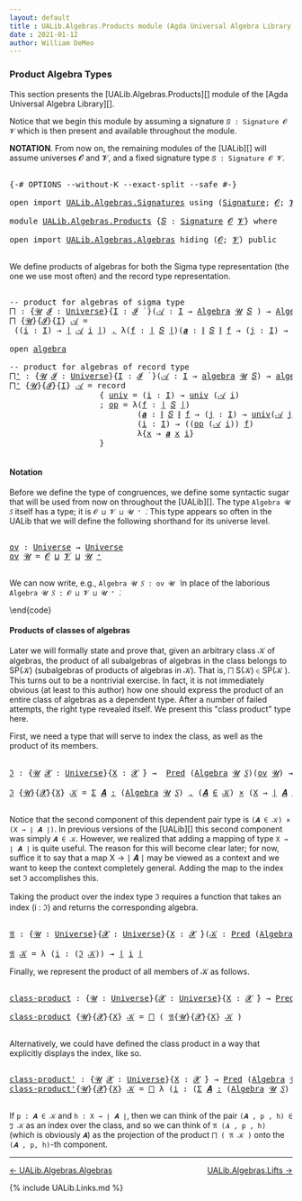 ```yaml
---
layout: default
title : UALib.Algebras.Products module (Agda Universal Algebra Library)
date : 2021-01-12
author: William DeMeo
---
```


### <a id="product-algebra-types">Product Algebra Types</a>

This section presents the [UALib.Algebras.Products][] module of the [Agda Universal Algebra Library][].

Notice that we begin this module by assuming a signature `𝑆 : Signature 𝓞 𝓥` which is then present and available throughout the module.

**NOTATION**.  From now on, the remaining modules of the [UALib][] will assume universes 𝓞 and 𝓥, and a fixed signature type `𝑆 : Signature 𝓞 𝓥`.

<pre class="Agda">

<a id="602" class="Symbol">{-#</a> <a id="606" class="Keyword">OPTIONS</a> <a id="614" class="Pragma">--without-K</a> <a id="626" class="Pragma">--exact-split</a> <a id="640" class="Pragma">--safe</a> <a id="647" class="Symbol">#-}</a>

<a id="652" class="Keyword">open</a> <a id="657" class="Keyword">import</a> <a id="664" href="UALib.Algebras.Signatures.html" class="Module">UALib.Algebras.Signatures</a> <a id="690" class="Keyword">using</a> <a id="696" class="Symbol">(</a><a id="697" href="UALib.Algebras.Signatures.html#1454" class="Function">Signature</a><a id="706" class="Symbol">;</a> <a id="708" href="universes.html#613" class="Generalizable">𝓞</a><a id="709" class="Symbol">;</a> <a id="711" href="universes.html#617" class="Generalizable">𝓥</a><a id="712" class="Symbol">)</a>

<a id="715" class="Keyword">module</a> <a id="722" href="UALib.Algebras.Products.html" class="Module">UALib.Algebras.Products</a> <a id="746" class="Symbol">{</a><a id="747" href="UALib.Algebras.Products.html#747" class="Bound">𝑆</a> <a id="749" class="Symbol">:</a> <a id="751" href="UALib.Algebras.Signatures.html#1454" class="Function">Signature</a> <a id="761" href="universes.html#613" class="Generalizable">𝓞</a> <a id="763" href="universes.html#617" class="Generalizable">𝓥</a><a id="764" class="Symbol">}</a> <a id="766" class="Keyword">where</a>

<a id="773" class="Keyword">open</a> <a id="778" class="Keyword">import</a> <a id="785" href="UALib.Algebras.Algebras.html" class="Module">UALib.Algebras.Algebras</a> <a id="809" class="Keyword">hiding</a> <a id="816" class="Symbol">(</a><a id="817" href="universes.html#613" class="Generalizable">𝓞</a><a id="818" class="Symbol">;</a> <a id="820" href="universes.html#617" class="Generalizable">𝓥</a><a id="821" class="Symbol">)</a> <a id="823" class="Keyword">public</a>

</pre>

We define products of algebras for both the Sigma type representation (the one we use most often) and the record type representation.

<pre class="Agda">

<a id="992" class="Comment">-- product for algebras of sigma type</a>
<a id="⨅"></a><a id="1030" href="UALib.Algebras.Products.html#1030" class="Function">⨅</a> <a id="1032" class="Symbol">:</a> <a id="1034" class="Symbol">{</a><a id="1035" href="UALib.Algebras.Products.html#1035" class="Bound">𝓤</a> <a id="1037" href="UALib.Algebras.Products.html#1037" class="Bound">𝓘</a> <a id="1039" class="Symbol">:</a> <a id="1041" href="universes.html#551" class="Postulate">Universe</a><a id="1049" class="Symbol">}{</a><a id="1051" href="UALib.Algebras.Products.html#1051" class="Bound">I</a> <a id="1053" class="Symbol">:</a> <a id="1055" href="UALib.Algebras.Products.html#1037" class="Bound">𝓘</a> <a id="1057" href="universes.html#758" class="Function Operator">̇</a> <a id="1059" class="Symbol">}(</a><a id="1061" href="UALib.Algebras.Products.html#1061" class="Bound">𝒜</a> <a id="1063" class="Symbol">:</a> <a id="1065" href="UALib.Algebras.Products.html#1051" class="Bound">I</a> <a id="1067" class="Symbol">→</a> <a id="1069" href="UALib.Algebras.Algebras.html#781" class="Function">Algebra</a> <a id="1077" href="UALib.Algebras.Products.html#1035" class="Bound">𝓤</a> <a id="1079" href="UALib.Algebras.Products.html#747" class="Bound">𝑆</a> <a id="1081" class="Symbol">)</a> <a id="1083" class="Symbol">→</a> <a id="1085" href="UALib.Algebras.Algebras.html#781" class="Function">Algebra</a> <a id="1093" class="Symbol">(</a><a id="1094" href="UALib.Algebras.Products.html#1037" class="Bound">𝓘</a> <a id="1096" href="Agda.Primitive.html#636" class="Primitive Operator">⊔</a> <a id="1098" href="UALib.Algebras.Products.html#1035" class="Bound">𝓤</a><a id="1099" class="Symbol">)</a> <a id="1101" href="UALib.Algebras.Products.html#747" class="Bound">𝑆</a>
<a id="1103" href="UALib.Algebras.Products.html#1030" class="Function">⨅</a> <a id="1105" class="Symbol">{</a><a id="1106" href="UALib.Algebras.Products.html#1106" class="Bound">𝓤</a><a id="1107" class="Symbol">}{</a><a id="1109" href="UALib.Algebras.Products.html#1109" class="Bound">𝓘</a><a id="1110" class="Symbol">}{</a><a id="1112" href="UALib.Algebras.Products.html#1112" class="Bound">I</a><a id="1113" class="Symbol">}</a> <a id="1115" href="UALib.Algebras.Products.html#1115" class="Bound">𝒜</a> <a id="1117" class="Symbol">=</a>
 <a id="1120" class="Symbol">((</a><a id="1122" href="UALib.Algebras.Products.html#1122" class="Bound">i</a> <a id="1124" class="Symbol">:</a> <a id="1126" href="UALib.Algebras.Products.html#1112" class="Bound">I</a><a id="1127" class="Symbol">)</a> <a id="1129" class="Symbol">→</a> <a id="1131" href="UALib.Prelude.Preliminaries.html#10371" class="Function Operator">∣</a> <a id="1133" href="UALib.Algebras.Products.html#1115" class="Bound">𝒜</a> <a id="1135" href="UALib.Algebras.Products.html#1122" class="Bound">i</a> <a id="1137" href="UALib.Prelude.Preliminaries.html#10371" class="Function Operator">∣</a><a id="1138" class="Symbol">)</a> <a id="1140" href="UALib.Prelude.Preliminaries.html#5763" class="InductiveConstructor Operator">,</a> <a id="1142" class="Symbol">λ(</a><a id="1144" href="UALib.Algebras.Products.html#1144" class="Bound">f</a> <a id="1146" class="Symbol">:</a> <a id="1148" href="UALib.Prelude.Preliminaries.html#10371" class="Function Operator">∣</a> <a id="1150" href="UALib.Algebras.Products.html#747" class="Bound">𝑆</a> <a id="1152" href="UALib.Prelude.Preliminaries.html#10371" class="Function Operator">∣</a><a id="1153" class="Symbol">)(</a><a id="1155" href="UALib.Algebras.Products.html#1155" class="Bound">𝒂</a> <a id="1157" class="Symbol">:</a> <a id="1159" href="UALib.Prelude.Preliminaries.html#10452" class="Function Operator">∥</a> <a id="1161" href="UALib.Algebras.Products.html#747" class="Bound">𝑆</a> <a id="1163" href="UALib.Prelude.Preliminaries.html#10452" class="Function Operator">∥</a> <a id="1165" href="UALib.Algebras.Products.html#1144" class="Bound">f</a> <a id="1167" class="Symbol">→</a> <a id="1169" class="Symbol">(</a><a id="1170" href="UALib.Algebras.Products.html#1170" class="Bound">j</a> <a id="1172" class="Symbol">:</a> <a id="1174" href="UALib.Algebras.Products.html#1112" class="Bound">I</a><a id="1175" class="Symbol">)</a> <a id="1177" class="Symbol">→</a> <a id="1179" href="UALib.Prelude.Preliminaries.html#10371" class="Function Operator">∣</a> <a id="1181" href="UALib.Algebras.Products.html#1115" class="Bound">𝒜</a> <a id="1183" href="UALib.Algebras.Products.html#1170" class="Bound">j</a> <a id="1185" href="UALib.Prelude.Preliminaries.html#10371" class="Function Operator">∣</a><a id="1186" class="Symbol">)(</a><a id="1188" href="UALib.Algebras.Products.html#1188" class="Bound">i</a> <a id="1190" class="Symbol">:</a> <a id="1192" href="UALib.Algebras.Products.html#1112" class="Bound">I</a><a id="1193" class="Symbol">)</a> <a id="1195" class="Symbol">→</a> <a id="1197" class="Symbol">(</a><a id="1198" href="UALib.Algebras.Products.html#1144" class="Bound">f</a> <a id="1200" href="UALib.Algebras.Algebras.html#2971" class="Function Operator">̂</a> <a id="1202" href="UALib.Algebras.Products.html#1115" class="Bound">𝒜</a> <a id="1204" href="UALib.Algebras.Products.html#1188" class="Bound">i</a><a id="1205" class="Symbol">)</a> <a id="1207" class="Symbol">λ{</a><a id="1209" href="UALib.Algebras.Products.html#1209" class="Bound">x</a> <a id="1211" class="Symbol">→</a> <a id="1213" href="UALib.Algebras.Products.html#1155" class="Bound">𝒂</a> <a id="1215" href="UALib.Algebras.Products.html#1209" class="Bound">x</a> <a id="1217" href="UALib.Algebras.Products.html#1188" class="Bound">i</a><a id="1218" class="Symbol">}</a>

<a id="1221" class="Keyword">open</a> <a id="1226" href="UALib.Algebras.Algebras.html#1977" class="Module">algebra</a>

<a id="1235" class="Comment">-- product for algebras of record type</a>
<a id="⨅&#39;"></a><a id="1274" href="UALib.Algebras.Products.html#1274" class="Function">⨅&#39;</a> <a id="1277" class="Symbol">:</a> <a id="1279" class="Symbol">{</a><a id="1280" href="UALib.Algebras.Products.html#1280" class="Bound">𝓤</a> <a id="1282" href="UALib.Algebras.Products.html#1282" class="Bound">𝓘</a> <a id="1284" class="Symbol">:</a> <a id="1286" href="universes.html#551" class="Postulate">Universe</a><a id="1294" class="Symbol">}{</a><a id="1296" href="UALib.Algebras.Products.html#1296" class="Bound">I</a> <a id="1298" class="Symbol">:</a> <a id="1300" href="UALib.Algebras.Products.html#1282" class="Bound">𝓘</a> <a id="1302" href="universes.html#758" class="Function Operator">̇</a> <a id="1304" class="Symbol">}(</a><a id="1306" href="UALib.Algebras.Products.html#1306" class="Bound">𝒜</a> <a id="1308" class="Symbol">:</a> <a id="1310" href="UALib.Algebras.Products.html#1296" class="Bound">I</a> <a id="1312" class="Symbol">→</a> <a id="1314" href="UALib.Algebras.Algebras.html#1977" class="Record">algebra</a> <a id="1322" href="UALib.Algebras.Products.html#1280" class="Bound">𝓤</a> <a id="1324" href="UALib.Algebras.Products.html#747" class="Bound">𝑆</a><a id="1325" class="Symbol">)</a> <a id="1327" class="Symbol">→</a> <a id="1329" href="UALib.Algebras.Algebras.html#1977" class="Record">algebra</a> <a id="1337" class="Symbol">(</a><a id="1338" href="UALib.Algebras.Products.html#1282" class="Bound">𝓘</a> <a id="1340" href="Agda.Primitive.html#636" class="Primitive Operator">⊔</a> <a id="1342" href="UALib.Algebras.Products.html#1280" class="Bound">𝓤</a><a id="1343" class="Symbol">)</a> <a id="1345" href="UALib.Algebras.Products.html#747" class="Bound">𝑆</a>
<a id="1347" href="UALib.Algebras.Products.html#1274" class="Function">⨅&#39;</a> <a id="1350" class="Symbol">{</a><a id="1351" href="UALib.Algebras.Products.html#1351" class="Bound">𝓤</a><a id="1352" class="Symbol">}{</a><a id="1354" href="UALib.Algebras.Products.html#1354" class="Bound">𝓘</a><a id="1355" class="Symbol">}{</a><a id="1357" href="UALib.Algebras.Products.html#1357" class="Bound">I</a><a id="1358" class="Symbol">}</a> <a id="1360" href="UALib.Algebras.Products.html#1360" class="Bound">𝒜</a> <a id="1362" class="Symbol">=</a> <a id="1364" class="Keyword">record</a>
                   <a id="1390" class="Symbol">{</a> <a id="1392" href="UALib.Algebras.Algebras.html#2075" class="Field">univ</a> <a id="1397" class="Symbol">=</a> <a id="1399" class="Symbol">(</a><a id="1400" href="UALib.Algebras.Products.html#1400" class="Bound">i</a> <a id="1402" class="Symbol">:</a> <a id="1404" href="UALib.Algebras.Products.html#1357" class="Bound">I</a><a id="1405" class="Symbol">)</a> <a id="1407" class="Symbol">→</a> <a id="1409" href="UALib.Algebras.Algebras.html#2075" class="Field">univ</a> <a id="1414" class="Symbol">(</a><a id="1415" href="UALib.Algebras.Products.html#1360" class="Bound">𝒜</a> <a id="1417" href="UALib.Algebras.Products.html#1400" class="Bound">i</a><a id="1418" class="Symbol">)</a>
                   <a id="1439" class="Symbol">;</a> <a id="1441" href="UALib.Algebras.Algebras.html#2089" class="Field">op</a> <a id="1444" class="Symbol">=</a> <a id="1446" class="Symbol">λ(</a><a id="1448" href="UALib.Algebras.Products.html#1448" class="Bound">f</a> <a id="1450" class="Symbol">:</a> <a id="1452" href="UALib.Prelude.Preliminaries.html#10371" class="Function Operator">∣</a> <a id="1454" href="UALib.Algebras.Products.html#747" class="Bound">𝑆</a> <a id="1456" href="UALib.Prelude.Preliminaries.html#10371" class="Function Operator">∣</a><a id="1457" class="Symbol">)</a>
                           <a id="1486" class="Symbol">(</a><a id="1487" href="UALib.Algebras.Products.html#1487" class="Bound">𝒂</a> <a id="1489" class="Symbol">:</a> <a id="1491" href="UALib.Prelude.Preliminaries.html#10452" class="Function Operator">∥</a> <a id="1493" href="UALib.Algebras.Products.html#747" class="Bound">𝑆</a> <a id="1495" href="UALib.Prelude.Preliminaries.html#10452" class="Function Operator">∥</a> <a id="1497" href="UALib.Algebras.Products.html#1448" class="Bound">f</a> <a id="1499" class="Symbol">→</a> <a id="1501" class="Symbol">(</a><a id="1502" href="UALib.Algebras.Products.html#1502" class="Bound">j</a> <a id="1504" class="Symbol">:</a> <a id="1506" href="UALib.Algebras.Products.html#1357" class="Bound">I</a><a id="1507" class="Symbol">)</a> <a id="1509" class="Symbol">→</a> <a id="1511" href="UALib.Algebras.Algebras.html#2075" class="Field">univ</a><a id="1515" class="Symbol">(</a><a id="1516" href="UALib.Algebras.Products.html#1360" class="Bound">𝒜</a> <a id="1518" href="UALib.Algebras.Products.html#1502" class="Bound">j</a><a id="1519" class="Symbol">))</a>
                           <a id="1549" class="Symbol">(</a><a id="1550" href="UALib.Algebras.Products.html#1550" class="Bound">i</a> <a id="1552" class="Symbol">:</a> <a id="1554" href="UALib.Algebras.Products.html#1357" class="Bound">I</a><a id="1555" class="Symbol">)</a> <a id="1557" class="Symbol">→</a> <a id="1559" class="Symbol">((</a><a id="1561" href="UALib.Algebras.Algebras.html#2089" class="Field">op</a> <a id="1564" class="Symbol">(</a><a id="1565" href="UALib.Algebras.Products.html#1360" class="Bound">𝒜</a> <a id="1567" href="UALib.Algebras.Products.html#1550" class="Bound">i</a><a id="1568" class="Symbol">))</a> <a id="1571" href="UALib.Algebras.Products.html#1448" class="Bound">f</a><a id="1572" class="Symbol">)</a>
                           <a id="1601" class="Symbol">λ{</a><a id="1603" href="UALib.Algebras.Products.html#1603" class="Bound">x</a> <a id="1605" class="Symbol">→</a> <a id="1607" href="UALib.Algebras.Products.html#1487" class="Bound">𝒂</a> <a id="1609" href="UALib.Algebras.Products.html#1603" class="Bound">x</a> <a id="1611" href="UALib.Algebras.Products.html#1550" class="Bound">i</a><a id="1612" class="Symbol">}</a>
                   <a id="1633" class="Symbol">}</a>

</pre>


#### <a id="notation">Notation</a>

Before we define the type of congruences, we define some syntactic sugar that will be used from now on throughout the [UALib][]. The type `Algebra 𝓤 𝑆` itself has a type; it is `𝓞 ⊔ 𝓥 ⊔ 𝓤 ⁺ ̇`. This type appears so often in the UALib that we will define the following shorthand for its universe level. 

<pre class="Agda">

<a id="ov"></a><a id="2003" href="UALib.Algebras.Products.html#2003" class="Function">ov</a> <a id="2006" class="Symbol">:</a> <a id="2008" href="universes.html#551" class="Postulate">Universe</a> <a id="2017" class="Symbol">→</a> <a id="2019" href="universes.html#551" class="Postulate">Universe</a>
<a id="2028" href="UALib.Algebras.Products.html#2003" class="Function">ov</a> <a id="2031" href="UALib.Algebras.Products.html#2031" class="Bound">𝓤</a> <a id="2033" class="Symbol">=</a> <a id="2035" href="UALib.Algebras.Products.html#761" class="Bound">𝓞</a> <a id="2037" href="Agda.Primitive.html#636" class="Primitive Operator">⊔</a> <a id="2039" href="UALib.Algebras.Products.html#763" class="Bound">𝓥</a> <a id="2041" href="Agda.Primitive.html#636" class="Primitive Operator">⊔</a> <a id="2043" href="UALib.Algebras.Products.html#2031" class="Bound">𝓤</a> <a id="2045" href="universes.html#527" class="Primitive Operator">⁺</a>

</pre>

We can now write, e.g., `Algebra 𝓤 𝑆 : ov 𝓤 ̇` in place of the laborious `Algebra 𝓤 𝑆 : 𝓞 ⊔ 𝓥 ⊔ 𝓤 ⁺ ̇`.

\end{code}


#### <a id="products-of-classes-of-algebras">Products of classes of algebras</a>

Later we will formally state and prove that, given an arbitrary class 𝒦 of algebras, the product of all subalgebras of algebras in the class belongs to SP(𝒦) (subalgebras of products of algebras in 𝒦). That is, ⨅ S(𝒦) ∈ SP(𝒦 ). This turns out to be a nontrivial exercise. In fact, it is not immediately obvious (at least to this author) how one should express the product of an entire class of algebras as a dependent type. After a number of failed attempts, the right type revealed itself. We present this "class product" type here.

First, we need a type that will serve to index the class, as well as the product of its members.

<pre class="Agda">

<a id="ℑ"></a><a id="2907" href="UALib.Algebras.Products.html#2907" class="Function">ℑ</a> <a id="2909" class="Symbol">:</a> <a id="2911" class="Symbol">{</a><a id="2912" href="UALib.Algebras.Products.html#2912" class="Bound">𝓤</a> <a id="2914" href="UALib.Algebras.Products.html#2914" class="Bound">𝓧</a> <a id="2916" class="Symbol">:</a> <a id="2918" href="universes.html#551" class="Postulate">Universe</a><a id="2926" class="Symbol">}{</a><a id="2928" href="UALib.Algebras.Products.html#2928" class="Bound">X</a> <a id="2930" class="Symbol">:</a> <a id="2932" href="UALib.Algebras.Products.html#2914" class="Bound">𝓧</a> <a id="2934" href="universes.html#758" class="Function Operator">̇</a><a id="2935" class="Symbol">}</a> <a id="2937" class="Symbol">→</a>  <a id="2940" href="UALib.Relations.Unary.html#1088" class="Function">Pred</a> <a id="2945" class="Symbol">(</a><a id="2946" href="UALib.Algebras.Algebras.html#781" class="Function">Algebra</a> <a id="2954" href="UALib.Algebras.Products.html#2912" class="Bound">𝓤</a> <a id="2956" href="UALib.Algebras.Products.html#747" class="Bound">𝑆</a><a id="2957" class="Symbol">)(</a><a id="2959" href="UALib.Algebras.Products.html#2003" class="Function">ov</a> <a id="2962" href="UALib.Algebras.Products.html#2912" class="Bound">𝓤</a><a id="2963" class="Symbol">)</a> <a id="2965" class="Symbol">→</a> <a id="2967" class="Symbol">(</a><a id="2968" href="UALib.Algebras.Products.html#2914" class="Bound">𝓧</a> <a id="2970" href="Agda.Primitive.html#636" class="Primitive Operator">⊔</a> <a id="2972" href="UALib.Algebras.Products.html#2003" class="Function">ov</a> <a id="2975" href="UALib.Algebras.Products.html#2912" class="Bound">𝓤</a><a id="2976" class="Symbol">)</a> <a id="2978" href="universes.html#758" class="Function Operator">̇</a>

<a id="2981" href="UALib.Algebras.Products.html#2907" class="Function">ℑ</a> <a id="2983" class="Symbol">{</a><a id="2984" href="UALib.Algebras.Products.html#2984" class="Bound">𝓤</a><a id="2985" class="Symbol">}{</a><a id="2987" href="UALib.Algebras.Products.html#2987" class="Bound">𝓧</a><a id="2988" class="Symbol">}{</a><a id="2990" href="UALib.Algebras.Products.html#2990" class="Bound">X</a><a id="2991" class="Symbol">}</a> <a id="2993" href="UALib.Algebras.Products.html#2993" class="Bound">𝒦</a> <a id="2995" class="Symbol">=</a> <a id="2997" href="MGS-MLTT.html#3074" class="Function">Σ</a> <a id="2999" href="UALib.Algebras.Products.html#2999" class="Bound">𝑨</a> <a id="3001" href="MGS-MLTT.html#3074" class="Function">꞉</a> <a id="3003" class="Symbol">(</a><a id="3004" href="UALib.Algebras.Algebras.html#781" class="Function">Algebra</a> <a id="3012" href="UALib.Algebras.Products.html#2984" class="Bound">𝓤</a> <a id="3014" href="UALib.Algebras.Products.html#747" class="Bound">𝑆</a><a id="3015" class="Symbol">)</a> <a id="3017" href="MGS-MLTT.html#3074" class="Function">,</a> <a id="3019" class="Symbol">(</a><a id="3020" href="UALib.Algebras.Products.html#2999" class="Bound">𝑨</a> <a id="3022" href="UALib.Relations.Unary.html#2725" class="Function Operator">∈</a> <a id="3024" href="UALib.Algebras.Products.html#2993" class="Bound">𝒦</a><a id="3025" class="Symbol">)</a> <a id="3027" href="MGS-MLTT.html#3515" class="Function Operator">×</a> <a id="3029" class="Symbol">(</a><a id="3030" href="UALib.Algebras.Products.html#2990" class="Bound">X</a> <a id="3032" class="Symbol">→</a> <a id="3034" href="UALib.Prelude.Preliminaries.html#10371" class="Function Operator">∣</a> <a id="3036" href="UALib.Algebras.Products.html#2999" class="Bound">𝑨</a> <a id="3038" href="UALib.Prelude.Preliminaries.html#10371" class="Function Operator">∣</a><a id="3039" class="Symbol">)</a>

</pre>

Notice that the second component of this dependent pair type is `(𝑨 ∈ 𝒦) × (X → ∣ 𝑨 ∣)`.  In previous versions of the [UALib][] this second component was simply `𝑨 ∈ 𝒦`.  However, we realized that adding a mapping of type `X → ∣ 𝑨 ∣` is quite useful.  The reason for this will become clear later; for now, suffice it to say that a map X → ∣ 𝑨 ∣ may be viewed as a context and we want to keep the context completely general.  Adding the map to the index set ℑ accomplishes this.

Taking the product over the index type ℑ requires a function that takes an index (i : ℑ) and returns the corresponding algebra.

<pre class="Agda">

<a id="𝔄"></a><a id="3676" href="UALib.Algebras.Products.html#3676" class="Function">𝔄</a> <a id="3678" class="Symbol">:</a> <a id="3680" class="Symbol">{</a><a id="3681" href="UALib.Algebras.Products.html#3681" class="Bound">𝓤</a> <a id="3683" class="Symbol">:</a> <a id="3685" href="universes.html#551" class="Postulate">Universe</a><a id="3693" class="Symbol">}{</a><a id="3695" href="UALib.Algebras.Products.html#3695" class="Bound">𝓧</a> <a id="3697" class="Symbol">:</a> <a id="3699" href="universes.html#551" class="Postulate">Universe</a><a id="3707" class="Symbol">}{</a><a id="3709" href="UALib.Algebras.Products.html#3709" class="Bound">X</a> <a id="3711" class="Symbol">:</a> <a id="3713" href="UALib.Algebras.Products.html#3695" class="Bound">𝓧</a> <a id="3715" href="universes.html#758" class="Function Operator">̇</a><a id="3716" class="Symbol">}(</a><a id="3718" href="UALib.Algebras.Products.html#3718" class="Bound">𝒦</a> <a id="3720" class="Symbol">:</a> <a id="3722" href="UALib.Relations.Unary.html#1088" class="Function">Pred</a> <a id="3727" class="Symbol">(</a><a id="3728" href="UALib.Algebras.Algebras.html#781" class="Function">Algebra</a> <a id="3736" href="UALib.Algebras.Products.html#3681" class="Bound">𝓤</a> <a id="3738" href="UALib.Algebras.Products.html#747" class="Bound">𝑆</a><a id="3739" class="Symbol">)(</a><a id="3741" href="UALib.Algebras.Products.html#2003" class="Function">ov</a> <a id="3744" href="UALib.Algebras.Products.html#3681" class="Bound">𝓤</a><a id="3745" class="Symbol">))</a> <a id="3748" class="Symbol">→</a> <a id="3750" href="UALib.Algebras.Products.html#2907" class="Function">ℑ</a><a id="3751" class="Symbol">{</a><a id="3752" href="UALib.Algebras.Products.html#3681" class="Bound">𝓤</a><a id="3753" class="Symbol">}{</a><a id="3755" href="UALib.Algebras.Products.html#3695" class="Bound">𝓧</a><a id="3756" class="Symbol">}{</a><a id="3758" href="UALib.Algebras.Products.html#3709" class="Bound">X</a><a id="3759" class="Symbol">}</a> <a id="3761" href="UALib.Algebras.Products.html#3718" class="Bound">𝒦</a> <a id="3763" class="Symbol">→</a> <a id="3765" href="UALib.Algebras.Algebras.html#781" class="Function">Algebra</a> <a id="3773" href="UALib.Algebras.Products.html#3681" class="Bound">𝓤</a> <a id="3775" href="UALib.Algebras.Products.html#747" class="Bound">𝑆</a>

<a id="3778" href="UALib.Algebras.Products.html#3676" class="Function">𝔄</a> <a id="3780" href="UALib.Algebras.Products.html#3780" class="Bound">𝒦</a> <a id="3782" class="Symbol">=</a> <a id="3784" class="Symbol">λ</a> <a id="3786" class="Symbol">(</a><a id="3787" href="UALib.Algebras.Products.html#3787" class="Bound">i</a> <a id="3789" class="Symbol">:</a> <a id="3791" class="Symbol">(</a><a id="3792" href="UALib.Algebras.Products.html#2907" class="Function">ℑ</a> <a id="3794" href="UALib.Algebras.Products.html#3780" class="Bound">𝒦</a><a id="3795" class="Symbol">))</a> <a id="3798" class="Symbol">→</a> <a id="3800" href="UALib.Prelude.Preliminaries.html#10371" class="Function Operator">∣</a> <a id="3802" href="UALib.Algebras.Products.html#3787" class="Bound">i</a> <a id="3804" href="UALib.Prelude.Preliminaries.html#10371" class="Function Operator">∣</a>
</pre>

Finally, we represent the product of all members of 𝒦 as follows.

<pre class="Agda">

<a id="class-product"></a><a id="3899" href="UALib.Algebras.Products.html#3899" class="Function">class-product</a> <a id="3913" class="Symbol">:</a> <a id="3915" class="Symbol">{</a><a id="3916" href="UALib.Algebras.Products.html#3916" class="Bound">𝓤</a> <a id="3918" class="Symbol">:</a> <a id="3920" href="universes.html#551" class="Postulate">Universe</a><a id="3928" class="Symbol">}{</a><a id="3930" href="UALib.Algebras.Products.html#3930" class="Bound">𝓧</a> <a id="3932" class="Symbol">:</a> <a id="3934" href="universes.html#551" class="Postulate">Universe</a><a id="3942" class="Symbol">}{</a><a id="3944" href="UALib.Algebras.Products.html#3944" class="Bound">X</a> <a id="3946" class="Symbol">:</a> <a id="3948" href="UALib.Algebras.Products.html#3930" class="Bound">𝓧</a> <a id="3950" href="universes.html#758" class="Function Operator">̇</a><a id="3951" class="Symbol">}</a> <a id="3953" class="Symbol">→</a> <a id="3955" href="UALib.Relations.Unary.html#1088" class="Function">Pred</a> <a id="3960" class="Symbol">(</a><a id="3961" href="UALib.Algebras.Algebras.html#781" class="Function">Algebra</a> <a id="3969" href="UALib.Algebras.Products.html#3916" class="Bound">𝓤</a> <a id="3971" href="UALib.Algebras.Products.html#747" class="Bound">𝑆</a><a id="3972" class="Symbol">)(</a><a id="3974" href="UALib.Algebras.Products.html#2003" class="Function">ov</a> <a id="3977" href="UALib.Algebras.Products.html#3916" class="Bound">𝓤</a><a id="3978" class="Symbol">)</a> <a id="3980" class="Symbol">→</a> <a id="3982" href="UALib.Algebras.Algebras.html#781" class="Function">Algebra</a> <a id="3990" class="Symbol">(</a><a id="3991" href="UALib.Algebras.Products.html#3930" class="Bound">𝓧</a> <a id="3993" href="Agda.Primitive.html#636" class="Primitive Operator">⊔</a> <a id="3995" href="UALib.Algebras.Products.html#2003" class="Function">ov</a> <a id="3998" href="UALib.Algebras.Products.html#3916" class="Bound">𝓤</a><a id="3999" class="Symbol">)</a> <a id="4001" href="UALib.Algebras.Products.html#747" class="Bound">𝑆</a>

<a id="4004" href="UALib.Algebras.Products.html#3899" class="Function">class-product</a> <a id="4018" class="Symbol">{</a><a id="4019" href="UALib.Algebras.Products.html#4019" class="Bound">𝓤</a><a id="4020" class="Symbol">}{</a><a id="4022" href="UALib.Algebras.Products.html#4022" class="Bound">𝓧</a><a id="4023" class="Symbol">}{</a><a id="4025" href="UALib.Algebras.Products.html#4025" class="Bound">X</a><a id="4026" class="Symbol">}</a> <a id="4028" href="UALib.Algebras.Products.html#4028" class="Bound">𝒦</a> <a id="4030" class="Symbol">=</a> <a id="4032" href="UALib.Algebras.Products.html#1030" class="Function">⨅</a> <a id="4034" class="Symbol">(</a> <a id="4036" href="UALib.Algebras.Products.html#3676" class="Function">𝔄</a><a id="4037" class="Symbol">{</a><a id="4038" href="UALib.Algebras.Products.html#4019" class="Bound">𝓤</a><a id="4039" class="Symbol">}{</a><a id="4041" href="UALib.Algebras.Products.html#4022" class="Bound">𝓧</a><a id="4042" class="Symbol">}{</a><a id="4044" href="UALib.Algebras.Products.html#4025" class="Bound">X</a><a id="4045" class="Symbol">}</a> <a id="4047" href="UALib.Algebras.Products.html#4028" class="Bound">𝒦</a> <a id="4049" class="Symbol">)</a>

</pre>

Alternatively, we could have defined the class product in a way that explicitly displays the index, like so.

<pre class="Agda">

<a id="class-product&#39;"></a><a id="4188" href="UALib.Algebras.Products.html#4188" class="Function">class-product&#39;</a> <a id="4203" class="Symbol">:</a> <a id="4205" class="Symbol">{</a><a id="4206" href="UALib.Algebras.Products.html#4206" class="Bound">𝓤</a> <a id="4208" href="UALib.Algebras.Products.html#4208" class="Bound">𝓧</a> <a id="4210" class="Symbol">:</a> <a id="4212" href="universes.html#551" class="Postulate">Universe</a><a id="4220" class="Symbol">}{</a><a id="4222" href="UALib.Algebras.Products.html#4222" class="Bound">X</a> <a id="4224" class="Symbol">:</a> <a id="4226" href="UALib.Algebras.Products.html#4208" class="Bound">𝓧</a> <a id="4228" href="universes.html#758" class="Function Operator">̇</a><a id="4229" class="Symbol">}</a> <a id="4231" class="Symbol">→</a> <a id="4233" href="UALib.Relations.Unary.html#1088" class="Function">Pred</a> <a id="4238" class="Symbol">(</a><a id="4239" href="UALib.Algebras.Algebras.html#781" class="Function">Algebra</a> <a id="4247" href="UALib.Algebras.Products.html#4206" class="Bound">𝓤</a> <a id="4249" href="UALib.Algebras.Products.html#747" class="Bound">𝑆</a><a id="4250" class="Symbol">)(</a><a id="4252" href="UALib.Algebras.Products.html#2003" class="Function">ov</a> <a id="4255" href="UALib.Algebras.Products.html#4206" class="Bound">𝓤</a><a id="4256" class="Symbol">)</a> <a id="4258" class="Symbol">→</a> <a id="4260" href="UALib.Algebras.Algebras.html#781" class="Function">Algebra</a> <a id="4268" class="Symbol">(</a><a id="4269" href="UALib.Algebras.Products.html#4208" class="Bound">𝓧</a> <a id="4271" href="Agda.Primitive.html#636" class="Primitive Operator">⊔</a> <a id="4273" href="UALib.Algebras.Products.html#2003" class="Function">ov</a> <a id="4276" href="UALib.Algebras.Products.html#4206" class="Bound">𝓤</a><a id="4277" class="Symbol">)</a> <a id="4279" href="UALib.Algebras.Products.html#747" class="Bound">𝑆</a>
<a id="4281" href="UALib.Algebras.Products.html#4188" class="Function">class-product&#39;</a><a id="4295" class="Symbol">{</a><a id="4296" href="UALib.Algebras.Products.html#4296" class="Bound">𝓤</a><a id="4297" class="Symbol">}{</a><a id="4299" href="UALib.Algebras.Products.html#4299" class="Bound">𝓧</a><a id="4300" class="Symbol">}{</a><a id="4302" href="UALib.Algebras.Products.html#4302" class="Bound">X</a><a id="4303" class="Symbol">}</a> <a id="4305" href="UALib.Algebras.Products.html#4305" class="Bound">𝒦</a> <a id="4307" class="Symbol">=</a> <a id="4309" href="UALib.Algebras.Products.html#1030" class="Function">⨅</a> <a id="4311" class="Symbol">λ</a> <a id="4313" class="Symbol">(</a><a id="4314" href="UALib.Algebras.Products.html#4314" class="Bound">i</a> <a id="4316" class="Symbol">:</a> <a id="4318" class="Symbol">(</a><a id="4319" href="MGS-MLTT.html#3074" class="Function">Σ</a> <a id="4321" href="UALib.Algebras.Products.html#4321" class="Bound">𝑨</a> <a id="4323" href="MGS-MLTT.html#3074" class="Function">꞉</a> <a id="4325" class="Symbol">(</a><a id="4326" href="UALib.Algebras.Algebras.html#781" class="Function">Algebra</a> <a id="4334" href="UALib.Algebras.Products.html#4296" class="Bound">𝓤</a> <a id="4336" href="UALib.Algebras.Products.html#747" class="Bound">𝑆</a><a id="4337" class="Symbol">)</a> <a id="4339" href="MGS-MLTT.html#3074" class="Function">,</a> <a id="4341" class="Symbol">(</a><a id="4342" href="UALib.Algebras.Products.html#4321" class="Bound">𝑨</a> <a id="4344" href="UALib.Relations.Unary.html#2725" class="Function Operator">∈</a> <a id="4346" href="UALib.Algebras.Products.html#4305" class="Bound">𝒦</a><a id="4347" class="Symbol">)</a> <a id="4349" href="MGS-MLTT.html#3515" class="Function Operator">×</a> <a id="4351" class="Symbol">(</a><a id="4352" href="UALib.Algebras.Products.html#4302" class="Bound">X</a> <a id="4354" class="Symbol">→</a> <a id="4356" href="UALib.Prelude.Preliminaries.html#10371" class="Function Operator">∣</a> <a id="4358" href="UALib.Algebras.Products.html#4321" class="Bound">𝑨</a> <a id="4360" href="UALib.Prelude.Preliminaries.html#10371" class="Function Operator">∣</a><a id="4361" class="Symbol">)))</a> <a id="4365" class="Symbol">→</a> <a id="4367" href="UALib.Prelude.Preliminaries.html#10371" class="Function Operator">∣</a> <a id="4369" href="UALib.Algebras.Products.html#4314" class="Bound">i</a> <a id="4371" href="UALib.Prelude.Preliminaries.html#10371" class="Function Operator">∣</a>

</pre>

If `p : 𝑨 ∈ 𝒦` and `h : X → ∣ 𝑨 ∣`, then we can think of the pair `(𝑨 , p , h) ∈ ℑ 𝒦` as an index over the class, and so we can think of `𝔄 (𝑨 , p , h)` (which is obviously `𝑨`) as the projection of the product `⨅ ( 𝔄 𝒦 )` onto the `(𝑨 , p, h)`-th component.





-----------------------

[← UALib.Algebras.Algebras](UALib.Algebras.Algebras.html)
<span style="float:right;">[UALib.Algebras.Lifts →](UALib.Algebras.Lifts.html)</span>

{% include UALib.Links.md %}
